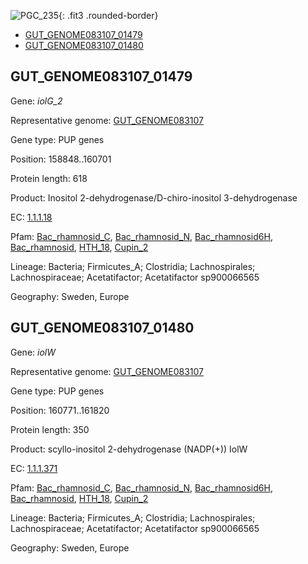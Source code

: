 ![PGC_235](../static/images/Clusters_figure/PGC_235.jpg){: .fit3 .rounded-border}

<ul id="myTab" class="nav nav-tabs">
  <li class="active">
        <a href="#tab1" data-toggle="tab">GUT_GENOME083107_01479</a>
  </li>
<li><a href="#tab2" data-toggle="tab">GUT_GENOME083107_01480</a></li>
</ul>

<div id="myTabContent" class="tab-content">
  <div class="tab-pane fade in active" id="tab1">

<h2 id="GUT_GENOME083107_01479">GUT_GENOME083107_01479</h2>
<p>Gene: <em>iolG_2</em>
<p>Representative genome: <a href="https://www.ebi.ac.uk/metagenomics/genomes/MGYG-HGUT-00217">GUT_GENOME083107</a></p>
<p>Gene type: PUP genes</p>
<p>Position: 158848..160701</p>
<p>Protein length: 618</p>
<p>Product: Inositol 2-dehydrogenase/D-chiro-inositol 3-dehydrogenase</p>
<p>EC: <a href="https://www.brenda-enzymes.org/enzyme.php?ecno=1.1.1.18">1.1.1.18</a></p>
<p>Pfam: <a href="http://pfam.xfam.org/family/Bac_rhamnosid_C">Bac_rhamnosid_C</a>, <a href="http://pfam.xfam.org/family/Bac_rhamnosid_N">Bac_rhamnosid_N</a>, <a href="http://pfam.xfam.org/family/Bac_rhamnosid6H">Bac_rhamnosid6H</a>, <a href="http://pfam.xfam.org/family/Bac_rhamnosid">Bac_rhamnosid</a>, <a href="http://pfam.xfam.org/family/HTH_18">HTH_18</a>, <a href="http://pfam.xfam.org/family/Cupin_2">Cupin_2</a></p>
<p>Lineage: Bacteria; Firmicutes_A; Clostridia; Lachnospirales; Lachnospiraceae; Acetatifactor; Acetatifactor sp900066565</p>
<p>Geography: Sweden, Europe</p>
  </div>

  <div class="tab-pane fade" id="tab2">

<h2 id="GUT_GENOME083107_01480">GUT_GENOME083107_01480</h2>
<p>Gene: <em>iolW</em></p>
<p>Representative genome: <a href="https://www.ebi.ac.uk/metagenomics/genomes/MGYG-HGUT-00217">GUT_GENOME083107</a></p>
<p>Gene type: PUP genes</p>
<p>Position: 160771..161820</p>
<p>Protein length: 350</p>
<p>Product: scyllo-inositol 2-dehydrogenase (NADP(+)) IolW</p>
<p>EC: <a href="https://www.brenda-enzymes.org/enzyme.php?ecno=1.1.1.371">1.1.1.371</a></p>
<p>Pfam: <a href="http://pfam.xfam.org/family/Bac_rhamnosid_C">Bac_rhamnosid_C</a>, <a href="http://pfam.xfam.org/family/Bac_rhamnosid_N">Bac_rhamnosid_N</a>, <a href="http://pfam.xfam.org/family/Bac_rhamnosid6H">Bac_rhamnosid6H</a>, <a href="http://pfam.xfam.org/family/Bac_rhamnosid">Bac_rhamnosid</a>, <a href="http://pfam.xfam.org/family/HTH_18">HTH_18</a>, <a href="http://pfam.xfam.org/family/Cupin_2">Cupin_2</a></p>
<p>Lineage: Bacteria; Firmicutes_A; Clostridia; Lachnospirales; Lachnospiraceae; Acetatifactor; Acetatifactor sp900066565</p>
<p>Geography: Sweden, Europe</p>

  </div>
</div>
